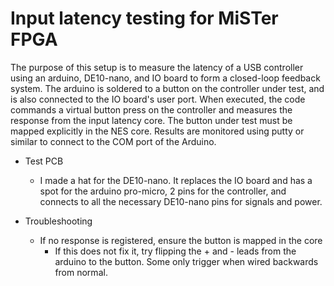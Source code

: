 # Input latency testing for MiSTer FPGA
The purpose of this setup is to measure the latency of a USB controller using an arduino, DE10-nano, and IO board to form a closed-loop feedback system. The arduino is soldered to a button on the controller under test, and is also connected to the IO board's user port. When executed, the code commands a virtual button press on the controller and measures the response from the input latency core. The button under test must be mapped explicitly in the NES core. Results are monitored using putty or similar to connect to the COM port of the Arduino.

* Test PCB
  * I made a hat for the DE10-nano. It replaces the IO board and has a spot for the arduino pro-micro, 2 pins for the controller, and connects to all the necessary DE10-nano pins for signals and power.

* Troubleshooting
  * If no response is registered, ensure the button is mapped in the core
    * If this does not fix it, try flipping the + and - leads from the arduino to the button. Some only trigger when wired backwards from normal.

